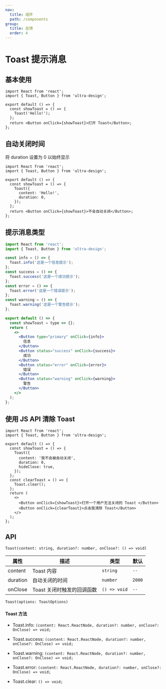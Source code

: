 ```yaml
---
nav:
  title: 组件
  path: /components
group:
  title: 反馈
  order: 4
---
```


# Toast 提示消息

## 基本使用

```tsx
import React from 'react';
import { Toast, Button } from 'ultra-design';

export default () => {
  const showToast = () => {
    Toast('Hello!');
  };
  return <Button onClick={showToast}>打开 Toast</Button>;
};
```

## 自动关闭时间

将 duration 设置为 0 以始终显示

```tsx
import React from 'react';
import { Toast, Button } from 'ultra-design';

export default () => {
  const showToast = () => {
    Toast({
      content: 'Hello!',
      duration: 0,
    });
  };
  return <Button onClick={showToast}>不会自动关闭</Button>;
};
```

## 提示消息类型

```jsx
import React from 'react';
import { Toast, Button } from 'ultra-design';

const info = () => {
  Toast.info('这是一个信息提示');
};
const success = () => {
  Toast.success('这是一个成功提示');
};
const error = () => {
  Toast.error('这是一个错误提示');
};
const warning = () => {
  Toast.warning('这是一个警告提示');
};

export default () => {
  const showToast = type => {};
  return (
    <>
      <Button type="primary" onClick={info}>
        信息
      </Button>
      <Button status="success" onClick={success}>
        成功
      </Button>
      <Button status="error" onClick={error}>
        错误
      </Button>
      <Button status="warning" onClick={warning}>
        警告
      </Button>
    </>
  );
};
```

## 使用 JS API 清除 Toast

```tsx
import React from 'react';
import { Toast, Button } from 'ultra-design';

export default () => {
  const showToast = () => {
    Toast({
      content: '我不会被自动关闭',
      duration: 0,
      hideClose: true,
    });
  };
  const clearToast = () => {
    Toast.clear();
  };
  return (
    <>
      <Button onClick={showToast}>打开一个用户无法关闭的 Toast </Button>
      <Button onClick={clearToast}>点击我清除 Toast</Button>
    </>
  );
};
```

## API

`Toast(content: string, duration?: number, onClose?: () => void)`

| 属性     | 描述                       | 类型         | 默认   |
| -------- | -------------------------- | ------------ | ------ |
| content  | Toast 内容                 | `string`     | `--`   |
| duration | 自动关闭的时间             | `number`     | `2000` |
| onClose  | Toast 关闭时触发的回调函数 | `() => void` | `--`   |

`Toast(options: ToastOptions)`

<API src="toast-internal.tsx" hideTitle />

#### Toast 方法

- Toast.info: `(content: React.ReactNode, duration?: number, onClose?: OnClose) => void;`

- Toast.success: `(content: React.ReactNode, duration?: number, onClose?: OnClose) => void;`

- Toast.warning: `(content: React.ReactNode, duration?: number, onClose?: OnClose) => void;`

- Toast.error: `(content: React.ReactNode, duration?: number, onClose?: OnClose) => void;`

- Toast.clear: `() => void;`
